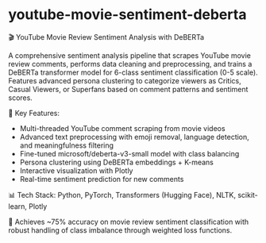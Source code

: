 # youtube-movie-sentiment-deberta
🎬 YouTube Movie Review Sentiment Analysis with DeBERTa

A comprehensive sentiment analysis pipeline that scrapes YouTube movie review comments, performs data cleaning and preprocessing, and trains a DeBERTa transformer model for 6-class sentiment classification (0-5 scale). Features advanced persona clustering to categorize viewers as Critics, Casual Viewers, or Superfans based on comment patterns and sentiment scores.

🔧 Key Features:
- Multi-threaded YouTube comment scraping from movie videos
- Advanced text preprocessing with emoji removal, language detection, and meaningfulness filtering  
- Fine-tuned microsoft/deberta-v3-small model with class balancing
- Persona clustering using DeBERTa embeddings + K-means
- Interactive visualization with Plotly
- Real-time sentiment prediction for new comments

📊 Tech Stack: Python, PyTorch, Transformers (Hugging Face), NLTK, scikit-learn, Plotly

🎯 Achieves ~75% accuracy on movie review sentiment classification with robust handling of class imbalance through weighted loss functions.
